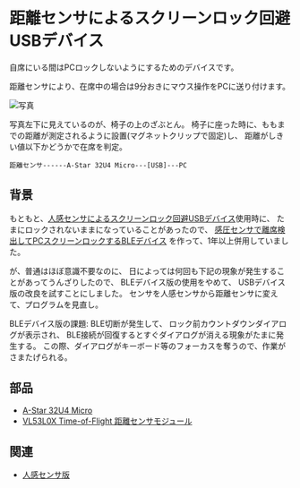 # 距離センサによるスクリーンロック回避USBデバイス

自席にいる間はPCロックしないようにするためのデバイスです。

距離センサにより、在席中の場合は9分おきにマウス操作をPCに送り付けます。

![写真](../img/avoidscreenlock-VL53L0X.jpg)

写真左下に見えているのが、椅子の上のざぶとん。
椅子に座った時に、ももまでの距離が測定されるように設置(マグネットクリップで固定)し、
距離がしきい値以下かどうかで在席を判定。

```
距離センサ------A-Star 32U4 Micro---[USB]---PC
```

## 背景

もともと、[人感センサによるスクリーンロック回避USBデバイス](..)使用時に、
たまにロックされないままになっていることがあったので、
[感圧センサで離席検出してPCスクリーンロックするBLEデバイス](https://github.com/deton/ChairLeave)
を作って、1年以上併用していました。

が、普通はほぼ意識不要なのに、
日によっては何回も下記の現象が発生することがあってうんざりしたので、
BLEデバイス版の使用をやめて、
USBデバイス版の改良を試すことにしました。
センサを人感センサから距離センサに変えて、プログラムを見直し。

BLEデバイス版の課題:
BLE切断が発生して、
ロック前カウントダウンダイアログが表示され、
BLE接続が回復するとすぐダイアログが消える現象がたまに発生する。
この際、ダイアログがキーボード等のフォーカスを奪うので、作業がさまたげられる。

## 部品
+ [A-Star 32U4 Micro](https://www.switch-science.com/catalog/1748/)
+ [VL53L0X Time-of-Flight 距離センサモジュール](https://www.switch-science.com/catalog/2869/)

## 関連
+ [人感センサ版](..)

